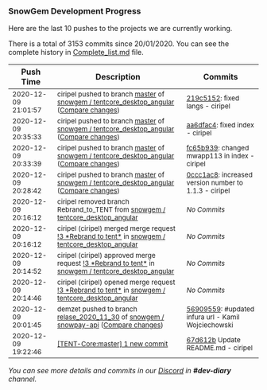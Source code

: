 
### SnowGem Development Progress

Here are the last 10 pushes to the projects we are currently working.

There is a total of 3153 commits since 20/01/2020. You can see the complete history in
 [Complete_list.md](Complete_list.md) file.

| Push Time | Description | Commits |
| --- | --- | --- |
| <sub>2020-12-09 21:01:57</sub> | <sub>ciripel pushed to branch [master](https://gitlab.com/snowgem/tentcore_desktop_angular/commits/master) of [snowgem / tentcore\_desktop\_angular](https://gitlab.com/snowgem/tentcore_desktop_angular) ([Compare changes](https://gitlab.com/snowgem/tentcore_desktop_angular/compare/aa6dfac4eea0c5b436bf73959db77d1b1978d74b...219c5152585694fc5b6c0f70ff73b71b34edb3db))</sub> | <sub>[219c5152](https://gitlab.com/snowgem/tentcore_desktop_angular/-/commit/219c5152585694fc5b6c0f70ff73b71b34edb3db): fixed langs - ciripel</sub> |
| <sub>2020-12-09 20:35:33</sub> | <sub>ciripel pushed to branch [master](https://gitlab.com/snowgem/tentcore_desktop_angular/commits/master) of [snowgem / tentcore\_desktop\_angular](https://gitlab.com/snowgem/tentcore_desktop_angular) ([Compare changes](https://gitlab.com/snowgem/tentcore_desktop_angular/compare/fc65b939ee0582cfe37767532a55423d33733387...aa6dfac4eea0c5b436bf73959db77d1b1978d74b))</sub> | <sub>[aa6dfac4](https://gitlab.com/snowgem/tentcore_desktop_angular/-/commit/aa6dfac4eea0c5b436bf73959db77d1b1978d74b): fixed index - ciripel</sub> |
| <sub>2020-12-09 20:33:39</sub> | <sub>ciripel pushed to branch [master](https://gitlab.com/snowgem/tentcore_desktop_angular/commits/master) of [snowgem / tentcore\_desktop\_angular](https://gitlab.com/snowgem/tentcore_desktop_angular) ([Compare changes](https://gitlab.com/snowgem/tentcore_desktop_angular/compare/0ccc1ac8847f66c2402d157512a3d515f24184cf...fc65b939ee0582cfe37767532a55423d33733387))</sub> | <sub>[fc65b939](https://gitlab.com/snowgem/tentcore_desktop_angular/-/commit/fc65b939ee0582cfe37767532a55423d33733387): changed mwapp113 in index - ciripel</sub> |
| <sub>2020-12-09 20:28:42</sub> | <sub>ciripel pushed to branch [master](https://gitlab.com/snowgem/tentcore_desktop_angular/commits/master) of [snowgem / tentcore\_desktop\_angular](https://gitlab.com/snowgem/tentcore_desktop_angular) ([Compare changes](https://gitlab.com/snowgem/tentcore_desktop_angular/compare/c108ad4af8b0cb882a834e25d487bde3680b9311...0ccc1ac8847f66c2402d157512a3d515f24184cf))</sub> | <sub>[0ccc1ac8](https://gitlab.com/snowgem/tentcore_desktop_angular/-/commit/0ccc1ac8847f66c2402d157512a3d515f24184cf): increased version number to 1.1.3 - ciripel</sub> |
| <sub>2020-12-09 20:16:12</sub> | <sub>ciripel removed branch Rebrand_to_TENT from [snowgem / tentcore\_desktop\_angular](https://gitlab.com/snowgem/tentcore_desktop_angular)</sub> | <sub>_No Commits_</sub> |
| <sub>2020-12-09 20:16:12</sub> | <sub>ciripel (ciripel) merged merge request [\!3 \*Rebrand to tent\*](https://gitlab.com/snowgem/tentcore_desktop_angular/-/merge_requests/3) in [snowgem / tentcore\_desktop\_angular](https://gitlab.com/snowgem/tentcore_desktop_angular)</sub> | <sub>_No Commits_</sub> |
| <sub>2020-12-09 20:14:52</sub> | <sub>ciripel (ciripel) approved merge request [\!3 \*Rebrand to tent\*](https://gitlab.com/snowgem/tentcore_desktop_angular/-/merge_requests/3) in [snowgem / tentcore\_desktop\_angular](https://gitlab.com/snowgem/tentcore_desktop_angular)</sub> | <sub>_No Commits_</sub> |
| <sub>2020-12-09 20:14:46</sub> | <sub>ciripel (ciripel) opened merge request [\!3 \*Rebrand to tent\*](https://gitlab.com/snowgem/tentcore_desktop_angular/-/merge_requests/3) in [snowgem / tentcore\_desktop\_angular](https://gitlab.com/snowgem/tentcore_desktop_angular)</sub> | <sub>_No Commits_</sub> |
| <sub>2020-12-09 20:01:45</sub> | <sub>demzet pushed to branch [relase\_2020\_11\_30](https://gitlab.com/snowgem/snowpay-api/commits/relase_2020_11_30) of [snowgem / snowpay\-api](https://gitlab.com/snowgem/snowpay-api) ([Compare changes](https://gitlab.com/snowgem/snowpay-api/compare/dc9c500165384b2e5916d5a761858ae2b2a9c4b4...5690955911f0804dbff93fe778408ec5dadc30cf))</sub> | <sub>[56909559](https://gitlab.com/snowgem/snowpay-api/-/commit/5690955911f0804dbff93fe778408ec5dadc30cf): #updated infura url - Kamil Wojciechowski</sub> |
| <sub>2020-12-09 19:22:46</sub> | <sub>[[TENT-Core:master] 1 new commit](https://github.com/TENTOfficial/TENT-Core/commit/67d612b115715b6dc8f6629c240a129a8f5163a0)</sub> | <sub>[67d612b](https://github.com/TENTOfficial/TENT-Core/commit/67d612b115715b6dc8f6629c240a129a8f5163a0) Update README.md - ciripel</sub> |

_You can see more details and commits in our [Discord](https://discord.gg/zumGnbg) in **#dev-diary** channel._

